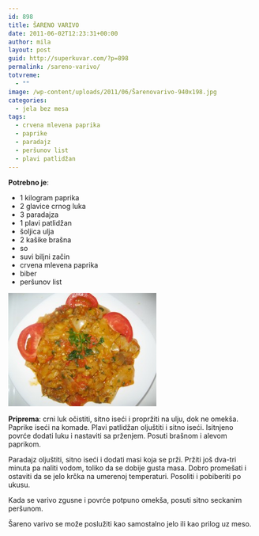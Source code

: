 ```yaml
---
id: 898
title: ŠARENO VARIVO
date: 2011-06-02T12:23:31+00:00
author: mila
layout: post
guid: http://superkuvar.com/?p=898
permalink: /sareno-varivo/
totvreme:
  - ""
image: /wp-content/uploads/2011/06/Šarenovarivo-940x198.jpg
categories:
  - jela bez mesa
tags:
  - crvena mlevena paprika
  - paprike
  - paradajz
  - peršunov list
  - plavi patlidžan
---
```

**Potrebno je**:

  * 1 kilogram paprika
  * 2 glavice crnog luka
  * 3 paradajza
  * 1 plavi patlidžan
  * šoljica ulja
  * 2 kašike brašna
  * so
  * suvi biljni začin
  * crvena mlevena paprika
  * biber
  * peršunov list

<img class="alignnone size-medium wp-image-3742" title="Šarenovarivo" src="/wp-content/uploads/2011/06/arenovarivo-e1342616176506-300x229.jpg" alt="" width="300" height="229" /> 

**Priprema**: crni luk očistiti, sitno iseći i propržiti na ulju, dok ne omekša. Paprike iseći na komade. Plavi patlidžan oljuštiti i sitno iseći. Isitnjeno povrće dodati luku i nastaviti sa prženjem. Posuti brašnom i alevom paprikom.

Paradajz oljuštiti, sitno iseći i dodati masi koja se prži. Pržiti još dva-tri minuta pa naliti vodom, toliko da se dobije gusta masa. Dobro promešati i ostaviti da se jelo krčka na umerenoj temperaturi. Posoliti i pobiberiti po ukusu.

Kada se varivo zgusne i povrće potpuno omekša, posuti sitno seckanim peršunom.

Šareno varivo se može poslužiti kao samostalno jelo ili kao prilog uz meso.